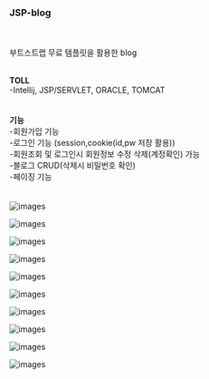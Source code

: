 ### JSP-blog
</br></br>
부트스트랩 무료 템플릿을 활용한 blog  </br></br>

**TOLL**  
-Intellij, JSP/SERVLET, ORACLE, TOMCAT  
</br></br>
**기능**  
-회원가입 기능  
-로그인 기능 (session,cookie(id,pw 저장 활용))  
-회원조회 및 로그인시 회원정보 수정 삭제(계정확인) 가능    
-블로그 CRUD(삭제시 비밀번호 확인)  
-페이징 기능    
</br></br>
![images](/images/1-3.JPG) 

![images](/images/1-5.JPG)  

![images](/images/1-4.JPG)  

![images](/images/1-6.JPG)  

![images](/images/2-6.JPG)  

![images](/images/2-1.JPG)  

![images](/images/2-8.JPG)  

![images](/images/2-9.JPG)  

![images](/images/1-3.JPG)

![images](/images/2-16.JPG)

